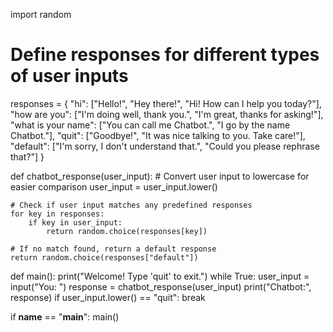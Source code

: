 import random

# Define responses for different types of user inputs
responses = {
    "hi": ["Hello!", "Hey there!", "Hi! How can I help you today?"],
    "how are you": ["I'm doing well, thank you.", "I'm great, thanks for asking!"],
    "what is your name": ["You can call me Chatbot.", "I go by the name Chatbot."],
    "quit": ["Goodbye!", "It was nice talking to you. Take care!"],
    "default": ["I'm sorry, I don't understand that.", "Could you please rephrase that?"]
}

def chatbot_response(user_input):
    # Convert user input to lowercase for easier comparison
    user_input = user_input.lower()
    
    # Check if user input matches any predefined responses
    for key in responses:
        if key in user_input:
            return random.choice(responses[key])
    
    # If no match found, return a default response
    return random.choice(responses["default"])

def main():
    print("Welcome! Type 'quit' to exit.")
    while True:
        user_input = input("You: ")
        response = chatbot_response(user_input)
        print("Chatbot:", response)
        if user_input.lower() == "quit":
            break

if __name__ == "__main__":
    main()
